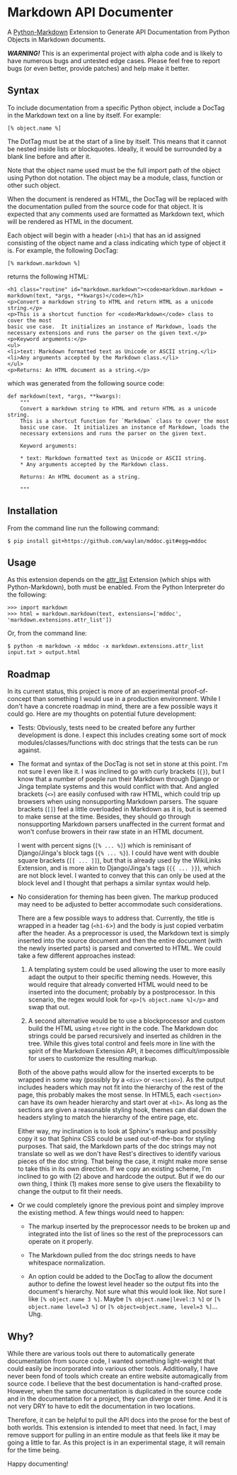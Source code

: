 Markdown API Documenter
=======================

A [Python-Markdown] Extension to Generate API Documentation from Python
Objects in Markdown documents.

***WARNING!*** This is an experimental project with alpha code and is
likely to have numerous bugs and untested edge cases. Please feel free to
report bugs (or even better, provide patches) and help make it better.

Syntax
------

To include documentation from a specific Python object, include a DocTag
in the Markdown text on a line by itself. For example:

    [% object.name %]

The DotTag must be at the start of a line by itself.  This means that it
cannot be nested inside lists or blockquotes. Ideally, it would be surrounded
by a blank line before and after it.

Note that the object name used must be the full import path of the object
using Python dot notation. The object may be a module, class, function or
other such object.

When the document is rendered as HTML, the DocTag will be replaced with
the documentation pulled from the source code for that object. It is expected
that any comments used are formatted as Markdown text, which will be rendered
as HTML in the document.

Each object will begin with a header (`<h1>`) that has an id assigned consisting
of the object name and a class indicating which type of object it is. For
example, the following DocTag:

    [% markdown.markdown %]
    
returns the following HTML:

    <h1 class="routine" id="markdown.markdown"><code>markdown.markdown = markdown(text, *args, **kwargs)</code></h1>
    <p>Convert a markdown string to HTML and return HTML as a unicode string.</p>
    <p>This is a shortcut function for <code>Markdown</code> class to cover the most
    basic use case.  It initializes an instance of Markdown, loads the
    necessary extensions and runs the parser on the given text.</p>
    <p>Keyword arguments:</p>
    <ul>
    <li>text: Markdown formatted text as Unicode or ASCII string.</li>
    <li>Any arguments accepted by the Markdown class.</li>
    </ul>
    <p>Returns: An HTML document as a string.</p>

which was generated from the following source code:

    def markdown(text, *args, **kwargs):
        """
        Convert a markdown string to HTML and return HTML as a unicode string.
        This is a shortcut function for `Markdown` class to cover the most
        basic use case.  It initializes an instance of Markdown, loads the
        necessary extensions and runs the parser on the given text.
        
        Keyword arguments:
        
        * text: Markdown formatted text as Unicode or ASCII string.
        * Any arguments accepted by the Markdown class.
        
        Returns: An HTML document as a string.
        
        """

Installation
------------

From the command line run the following command:

    $ pip install git+https://github.com/waylan/mddoc.git#egg=mddoc

Usage
-----

As this extension depends on the [attr_list] Extension (which ships with
Python-Markdown), both must be enabled. From the Python Interpreter do the
following:

    >>> import markdown
    >>> html = markdown.markdown(text, extensions=['mddoc', 'markdown.extensions.attr_list'])

Or, from the command line:

    $ python -m markdown -x mddoc -x markdown.extensions.attr_list input.txt > output.html

Roadmap
-------

In its current status, this project is more of an experimental proof-of-concept than 
something I would use in a production environment. While I don't have a concrete
roadmap in mind, there are a few possible ways it could go. Here are my thoughts 
on potential future development:

*   Tests: Obviously, tests need to be created before any further development is done.
    I expect this includes creating some sort of mock modules/classes/functions with
    doc strings that the tests can be run against.

*   The format and syntax of the DocTag is not set in stone at this point. I'm not
    sure I even like it. I was inclined to go with curly brackets (`{}`), but I know
    that a number of poeple run their Markdown through Django or Jinga template
    systems and this would conflict with that. And angled brackets (`<>`) are easily
    confused with raw HTML, which could trip up browsers when using nonsupporting 
    Markdown parsers. The square brackets (`[]`) feel a little overloaded in Markdown 
    as it is, but is seemed to make sense at the time. Besides, they should go through
    nonsupporting Markdown parsers unaffected in the current format and won't confuse
    browers in their raw state in an HTML document.

    I went with percent signs (`[% ... %]`) which is reminisant of Django/Jinga's
    block tags (`{% ... %}`). I could have went with double square brackets 
    (`[[ ... ]]`), but that is already used by the WikiLinks Extension, and is more
    akin to Django/Jinga's tags (`{{ ... }}`), which are not block level. I wanted to 
    convey that this can only be used at the block level and I thought that perhaps
    a similar syntax would help.

*   No consideration for theming has been given. The markup produced may need to be
    adjusted to better accommodate such considerations.

    There are a few possible ways to address that. Currently, the title is wrapped in
    a header tag (`<h1-6`>) and the body is just copied verbatim after the header.
    As a preprocessor is used, the Markdown text is simply inserted into the source
    document and then the entire document (with the newly inserted parts) is parsed and
    converted to HTML. We could take a few different approaches instead:
    
    1. A templating system could be used allowing the user to more easily adapt the
       output to their specific theming needs. However, this would require that
       already converted HTML would need to be inserted into the document; probably
       by a postprocessor. In this scenario, the regex would look for
       `<p>[% object.name %]</p>` and swap that out.
    
    2. A second alternative would be to use a blockprocessor and custom build the
       HTML using `etree` right in the code. The Markdown doc strings could be parsed
       recursively and inserted as children in the tree. While this gives total 
       control and feels more in line with the spirit of the Markdown Extension API,
       it becomes difficult/impossible for users to customize the resulting markup.
    
    Both of the above paths would allow for the inserted excerpts to be wrapped in
    some way (possibly by a `<div>` or `<section>`). As the output includes headers
    which may not fit into the hierarchy of the rest of the page, this probably makes
    the most sense. In HTML5, each `<section>` can have its own header hierarchy and
    start over at `<h1>`. As long as the sections are given a reasonable styling hook,
    themes can dial down the headers styling to match the hierarchy of the entire page, 
    etc.
    
    Either way, my inclination is to look at Sphinx's markup and possibly copy it so
    that Sphinx CSS could be used out-of-the-box for styling purposes. That said,
    the Markdown parts of the doc strings may not translate so well as we don't have
    Rest's directives to identify various pieces of the doc string. That being the 
    case, it might make more sense to take this in its own direction. If we copy
    an existing scheme, I'm inclined to go with (2) above and hardcode the output.
    But if we do our own thing, I think (1) makes more sense to give users the 
    flexability to change the output to fit their needs.

*   Or we could completely ignore the previous point and simpley improve the existing
    method. A few things would need to happen:

    * The markup inserted by the preprocessor needs to be broken up and integrated 
    into the list of lines so the rest of the preprocessors can operate on it properly.
    
    * The Markdown pulled from the doc strings needs to have whitespace normalization.
    
    * An option could be added to the DocTag to allow the document author to define the
    lowest level header so the output fits into the document's hierarchy. Not sure
    what this would look like. Not sure I like `[% object.name 3 %]`. Maybe 
    `[% object.name|level:3 %]` or `[% object.name level=3 %]` or 
    `[% object=object.name, level=3 %]`... Uhg.

Why?
----

While there are various tools out there to automatically generate documentation from
source code, I wanted something light-weight that could easily be incorporated into
various other tools.  Additionally, I have never been fond of tools which create an
entire website automagically from source code. I believe that the best documentation
is hand-crafted prose. However, when the same documentation is duplicated in the
source code and in the documentation for a project, they can diverge over time.
And it is not very DRY to have to edit the documentation in two locations.

Therefore, it can be helpful to pull the API docs into the prose for the best of
both worlds. This extension is intended to meet that need. In fact, I may remove
support for pulling in an entire module as that feels like it may be going
a little to far. As this project is in an experimental stage, it will remain for
the time being.

Happy documenting!

[Python-Markdown]: https://pythonhosted.org/Markdown/
[attr_list]: https://pythonhosted.org/Markdown/extensions/attr_list.html
